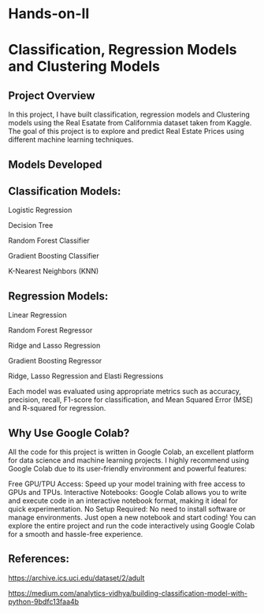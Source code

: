 # Hands-on-II

# Classification, Regression Models and Clustering Models


## Project Overview


In this project, I have built classification, regression models and Clustering models using the Real Esatate from Californmia dataset taken from Kaggle. The goal of this project is to explore and predict Real Estate Prices using different machine learning techniques.

## Models Developed


## Classification Models:


Logistic Regression


Decision Tree


Random Forest Classifier


Gradient Boosting Classifier


K-Nearest Neighbors (KNN)

## Regression Models:


Linear Regression


Random Forest Regressor


Ridge and Lasso Regression


Gradient Boosting Regressor


Ridge, Lasso Regression and Elasti Regressions

Each model was evaluated using appropriate metrics such as accuracy, precision, recall, F1-score for classification, and Mean Squared Error (MSE) and R-squared for regression.


## Why Use Google Colab?


All the code for this project is written in Google Colab, an excellent platform for data science and machine learning projects. I highly recommend using Google Colab due to its user-friendly environment and powerful features:


Free GPU/TPU Access: Speed up your model training with free access to GPUs and TPUs.
Interactive Notebooks: Google Colab allows you to write and execute code in an interactive notebook format, making it ideal for quick experimentation.
No Setup Required: No need to install software or manage environments. Just open a new notebook and start coding!
You can explore the entire project and run the code interactively using Google Colab for a smooth and hassle-free experience.

## References:


https://archive.ics.uci.edu/dataset/2/adult


https://medium.com/analytics-vidhya/building-classification-model-with-python-9bdfc13faa4b
